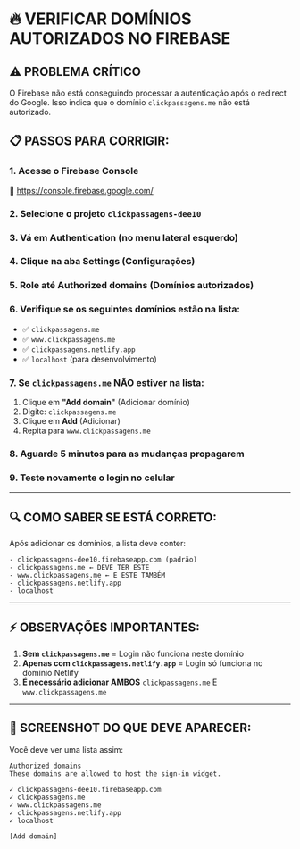 # 🔥 VERIFICAR DOMÍNIOS AUTORIZADOS NO FIREBASE

## ⚠️ PROBLEMA CRÍTICO
O Firebase não está conseguindo processar a autenticação após o redirect do Google.
Isso indica que o domínio `clickpassagens.me` não está autorizado.

## 📋 PASSOS PARA CORRIGIR:

### 1. Acesse o Firebase Console
🔗 https://console.firebase.google.com/

### 2. Selecione o projeto `clickpassagens-dee10`

### 3. Vá em **Authentication** (no menu lateral esquerdo)

### 4. Clique na aba **Settings** (Configurações)

### 5. Role até **Authorized domains** (Domínios autorizados)

### 6. Verifique se os seguintes domínios estão na lista:
- ✅ `clickpassagens.me`
- ✅ `www.clickpassagens.me`
- ✅ `clickpassagens.netlify.app`
- ✅ `localhost` (para desenvolvimento)

### 7. Se `clickpassagens.me` NÃO estiver na lista:
1. Clique em **"Add domain"** (Adicionar domínio)
2. Digite: `clickpassagens.me`
3. Clique em **Add** (Adicionar)
4. Repita para `www.clickpassagens.me`

### 8. Aguarde 5 minutos para as mudanças propagarem

### 9. Teste novamente o login no celular

---

## 🔍 COMO SABER SE ESTÁ CORRETO:

Após adicionar os domínios, a lista deve conter:
```
- clickpassagens-dee10.firebaseapp.com (padrão)
- clickpassagens.me ← DEVE TER ESTE
- www.clickpassagens.me ← E ESTE TAMBÉM
- clickpassagens.netlify.app
- localhost
```

---

## ⚡ OBSERVAÇÕES IMPORTANTES:

1. **Sem `clickpassagens.me`** = Login não funciona neste domínio
2. **Apenas com `clickpassagens.netlify.app`** = Login só funciona no domínio Netlify
3. **É necessário adicionar AMBOS** `clickpassagens.me` E `www.clickpassagens.me`

---

## 📸 SCREENSHOT DO QUE DEVE APARECER:

Você deve ver uma lista assim:

```
Authorized domains
These domains are allowed to host the sign-in widget.

✓ clickpassagens-dee10.firebaseapp.com
✓ clickpassagens.me
✓ www.clickpassagens.me  
✓ clickpassagens.netlify.app
✓ localhost

[Add domain]
```
